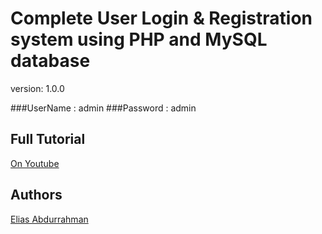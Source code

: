 # Complete User Login & Registration system using PHP and MySQL database

version: 1.0.0

###UserName : admin
###Password : admin

## Full Tutorial

[On Youtube](https://www.youtube.com/watch?v=peSg10WxYLI)

## Authors

[Elias Abdurrahman](https://github.com/i5aledzeid)
